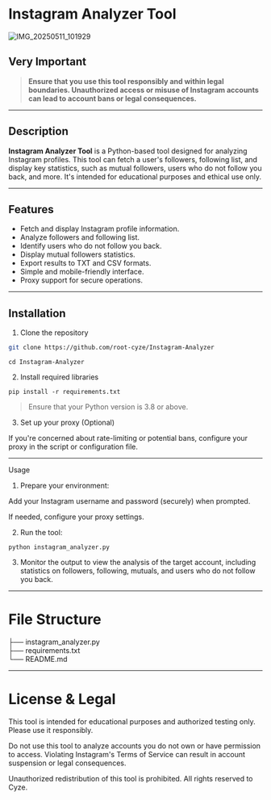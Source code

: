 
# Instagram Analyzer Tool
![IMG_20250511_101929](https://github.com/user-attachments/assets/a1449787-bfaf-428f-9d28-923c9612c0e5)


## Very Important

> **Ensure that you use this tool responsibly and within legal boundaries. Unauthorized access or misuse of Instagram accounts can lead to account bans or legal consequences.**

---

## Description

**Instagram Analyzer Tool** is a Python-based tool designed for analyzing Instagram profiles. This tool can fetch a user's followers, following list, and display key statistics, such as mutual followers, users who do not follow you back, and more. It's intended for educational purposes and ethical use only.

---

## Features

- Fetch and display Instagram profile information.
- Analyze followers and following list.
- Identify users who do not follow you back.
- Display mutual followers statistics.
- Export results to TXT and CSV formats.
- Simple and mobile-friendly interface.
- Proxy support for secure operations.

---

## Installation

1. Clone the repository

```bash
git clone https://github.com/root-cyze/Instagram-Analyzer
```
```
cd Instagram-Analyzer
```

2. Install required libraries


```
pip install -r requirements.txt
```

> Ensure that your Python version is 3.8 or above.



3. Set up your proxy (Optional)



If you're concerned about rate-limiting or potential bans, configure your proxy in the script or configuration file.


---

Usage

1. Prepare your environment:

Add your Instagram username and password (securely) when prompted.

If needed, configure your proxy settings.



2. Run the tool:

```
python instagram_analyzer.py
````
3. Monitor the output to view the analysis of the target account, including statistics on followers, following, mutuals, and users who do not follow you back.




---

# File Structure

├── instagram_analyzer.py   
├── requirements.txt       
└── README.md


---

# License & Legal

This tool is intended for educational purposes and authorized testing only. Please use it responsibly.

Do not use this tool to analyze accounts you do not own or have permission to access. Violating Instagram's Terms of Service can result in account suspension or legal consequences.

Unauthorized redistribution of this tool is prohibited. All rights reserved to Cyze.
